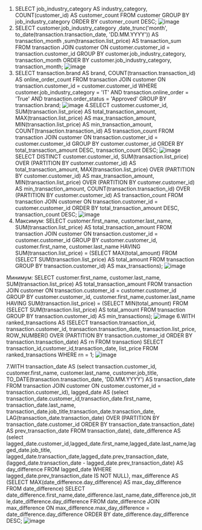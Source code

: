 1. SELECT job_industry_category AS industry_category, COUNT(customer_id) AS customer_count
FROM customer GROUP BY job_industry_category ORDER BY customer_count DESC;
![image](https://github.com/user-attachments/assets/27642509-2835-4a6c-bbd1-7b4c4fc67e25)
2. SELECT customer.job_industry_category ,date_trunc('month', to_date(transaction.transaction_date, 'DD.MM.YYYY')) 
AS transaction_month ,sum(transaction.list_price) AS transaction_sum FROM transaction JOIN customer ON customer.customer_id = transaction.customer_id 
GROUP BY customer.job_industry_category, transaction_month ORDER BY customer.job_industry_category, transaction_month;
![image](https://github.com/user-attachments/assets/4c2ac690-cc29-48e3-9bf5-b68180bd909d)
3. SELECT transaction.brand AS brand, COUNT(transaction.transaction_id) AS online_order_count
FROM transaction JOIN customer ON transaction.customer_id = customer.customer_id
WHERE customer.job_industry_category = 'IT' AND transaction.online_order = 'True' AND transaction.order_status = 'Approved'
GROUP BY transaction.brand;
![image](https://github.com/user-attachments/assets/f54d510e-8642-48fd-bdab-ac5cdf2e5a9a)
4.SELECT customer.customer_id, 
    SUM(transaction.list_price) AS total_transaction_amount,
    MAX(transaction.list_price) AS max_transaction_amount, 
    MIN(transaction.list_price) AS min_transaction_amount,
    COUNT(transaction.transaction_id) AS transaction_count
FROM transaction JOIN customer ON transaction.customer_id = customer.customer_id
GROUP BY customer.customer_id ORDER BY total_transaction_amount DESC, transaction_count DESC;
![image](https://github.com/user-attachments/assets/18774b42-279e-49f1-9ce8-8f5b40398580)
SELECT DISTINCT customer.customer_id,
    SUM(transaction.list_price) OVER (PARTITION BY customer.customer_id) AS total_transaction_amount,
    MAX(transaction.list_price) OVER (PARTITION BY customer.customer_id) AS max_transaction_amount,
    MIN(transaction.list_price) OVER (PARTITION BY customer.customer_id) AS min_transaction_amount,
    COUNT(transaction.transaction_id) OVER (PARTITION BY customer.customer_id) AS transaction_count
FROM transaction JOIN customer ON transaction.customer_id = customer.customer_id 
ORDER BY total_transaction_amount DESC, transaction_count DESC;
![image](https://github.com/user-attachments/assets/7b98db89-fbe0-4c3d-9537-45f658810f26)
5. Максимум:
 SELECT customer.first_name, customer.last_name, SUM(transaction.list_price) AS total_transaction_amount
FROM transaction JOIN customer ON transaction.customer_id = customer.customer_id
GROUP BY customer.customer_id, customer.first_name, customer.last_name
HAVING SUM(transaction.list_price) = (SELECT MAX(total_amount)
FROM (SELECT SUM(transaction.list_price) AS total_amount FROM transaction GROUP BY transaction.customer_id) AS max_transactions);
![image](https://github.com/user-attachments/assets/4a09b4a4-477e-4c04-b986-4cbbe61dc339)

Минимум: 
SELECT customer.first_name, customer.last_name, SUM(transaction.list_price) AS total_transaction_amount 
FROM transaction JOIN customer ON transaction.customer_id = customer.customer_id 
GROUP BY customer.customer_id, customer.first_name,customer.last_name 
HAVING SUM(transaction.list_price) = (SELECT MIN(total_amount)
FROM (SELECT SUM(transaction.list_price) AS total_amount FROM transaction GROUP BY transaction.customer_id) AS min_transactions);
![image](https://github.com/user-attachments/assets/be0975a3-3341-4e3e-825b-90d6ff58c84d)
6.WITH ranked_transactions AS (SELECT transaction.transaction_id, transaction.customer_id, transaction.transaction_date, transaction.list_price,
ROW_NUMBER() OVER (PARTITION BY transaction.customer_id ORDER BY transaction.transaction_date) AS rn
FROM transaction)
SELECT transaction_id,customer_id,transaction_date, list_price
FROM ranked_transactions WHERE rn = 1;
![image](https://github.com/user-attachments/assets/7352da73-45f8-41bc-b7a5-7bf3c0d60341)

7.WITH transaction_date AS (select transaction.customer_id,  customer.first_name,  customer.last_name,  customer.job_title, TO_DATE(transaction.transaction_date, 'DD.MM.YYYY') AS transaction_date
FROM transaction  JOIN customer ON customer.customer_id = transaction.customer_id),
lagged_date AS (select transaction_date.customer_id,transaction_date.first_name, transaction_date.last_name, transaction_date.job_title,transaction_date.transaction_date,
LAG(transaction_date.transaction_date) 
OVER (PARTITION BY transaction_date.customer_id ORDER BY transaction_date.transaction_date) AS prev_transaction_date FROM transaction_date),
date_difference AS (select lagged_date.customer_id,lagged_date.first_name,lagged_date.last_name,lagged_date.job_title, lagged_date.transaction_date,lagged_date.prev_transaction_date,
(lagged_date.transaction_date - lagged_date.prev_transaction_date) 
AS day_difference FROM lagged_date WHERE lagged_date.prev_transaction_date IS NOT NULL),
max_difference AS (SELECT MAX(date_difference.day_difference) AS max_day_difference FROM date_difference)
SELECT date_difference.first_name,date_difference.last_name,date_difference.job_title,date_difference.day_difference
FROM date_difference JOIN max_difference ON max_difference.max_day_difference = date_difference.day_difference
ORDER BY date_difference.day_difference DESC;
![image](https://github.com/user-attachments/assets/6d939068-a489-4e28-aefd-c5de98f439d6)


